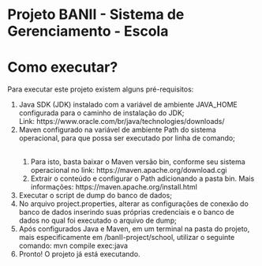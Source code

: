 # Projeto BANII - Sistema de Gerenciamento - Escola
# Como executar?
Para executar este projeto existem alguns pré-requisitos:
<ol>
  <li>Java SDK (JDK) instalado com a variável de ambiente JAVA_HOME configurada para o caminho de instalação do JDK;
      <br>Link: https://www.oracle.com/br/java/technologies/downloads/
  </li>
  <li>Maven configurado na variável de ambiente Path do sistema operacional, para que possa ser executado por linha de comando;</li>
  <br>
  <ol>
      <li>Para isto, basta baixar o Maven versão bin, conforme seu sistema operacional no link: https://maven.apache.org/download.cgi</li>
      <li>Extrair o conteúdo e configurar o Path adicionando a pasta bin. Mais informações: https://maven.apache.org/install.html</li>
  </ol>
  <li>Executar o script de dump do banco de dados;</li>
  <li>No arquivo project.properties, alterar as configurações de conexão do banco de dados inserindo suas próprias credenciais e o banco de dados no qual foi executado o arquivo de dump;</li>
  <li>Após configurados Java e Maven, em um terminal na pasta do projeto, mais especificamente em /banII-project/school,  utilizar o seguinte comando: mvn compile exec:java</li>
  <li>Pronto! O projeto já está executando.</li>
</ol>
